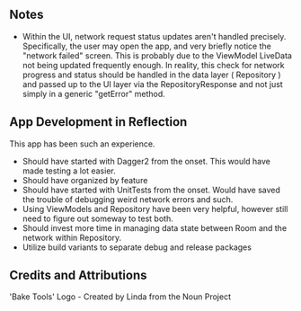 
## Notes
- Within the UI, network request status updates aren't handled precisely. 
Specifically, the user may open the app, and very briefly notice the "network failed" screen. 
This is probably due to the ViewModel LiveData not being updated frequently enough. 
In reality, this check for network progress and status should be handled in the data layer ( Repository ) and passed up to the UI layer via the RepositoryResponse and not just simply in a generic "getError" method. 

## App Development in Reflection
This app has been such an experience. 
- Should have started with Dagger2 from the onset. This would have made testing a lot easier. 
- Should have organized by feature
- Should have started with UnitTests from the onset. Would have saved the trouble of debugging weird network errors and such.  
- Using ViewModels and Repository have been very helpful, however still need to figure out someway to test both. 
- Should invest more time in managing data state between Room and the network within Repository.  
- Utilize build variants to separate debug and release packages

## Credits and Attributions
'Bake Tools' Logo - Created by Linda from the Noun Project
